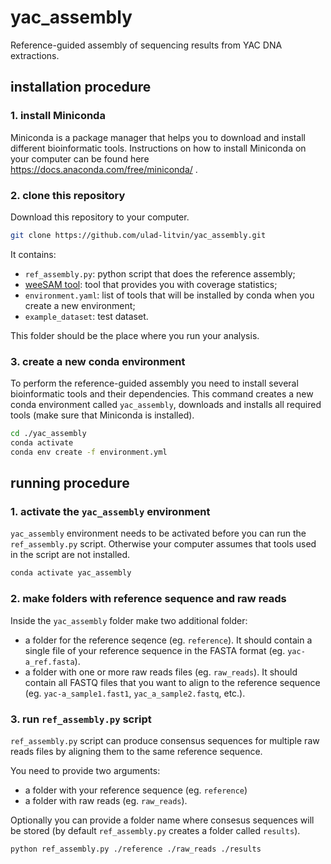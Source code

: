 # yac_assembly
Reference-guided assembly of sequencing results from YAC DNA extractions.

## installation procedure

### 1. install Miniconda

Miniconda is a package manager that helps you to download and install different bioinformatic tools.
Instructions on how to install Miniconda on your computer can be found here https://docs.anaconda.com/free/miniconda/ .

### 2. clone this repository

Download this repository to your computer.

```bash
git clone https://github.com/ulad-litvin/yac_assembly.git
```

It contains:
- `ref_assembly.py`: python script that does the reference assembly;
- [weeSAM tool](https://github.com/centre-for-virus-research/weeSAM): tool that provides you with coverage statistics;
- `environment.yaml`: list of tools that will be installed by conda when you create a new environment;
- `example_dataset`: test dataset.

This folder should be the place where you run your analysis.

### 3. create a new conda environment

To perform the reference-guided assembly you need to install several bioinformatic tools and their dependencies.
This command creates a new conda environment called `yac_assembly`, downloads and installs all required tools (make sure that Miniconda is installed).

```bash
cd ./yac_assembly
conda activate
conda env create -f environment.yml
```

## running procedure

### 1. activate the `yac_assembly` environment

`yac_assembly` environment needs to be activated before you can run the `ref_assembly.py` script.
Otherwise your computer assumes that tools used in the script are not installed.

```bash
conda activate yac_assembly
```

### 2. make folders with reference sequence and raw reads

Inside the `yac_assembly` folder make two additional folder:
- a folder for the reference seqence (eg. `reference`). It should contain a single file of your reference sequence in the FASTA format (eg. `yac-a_ref.fasta`).
- a folder with one or more raw reads files (eg. `raw_reads`). It should contain all FASTQ files that you want to align to the reference sequence (eg. `yac-a_sample1.fast1`, `yac_a_sample2.fastq`, etc.).

### 3. run `ref_assembly.py` script

`ref_assembly.py` script can produce consensus sequences for multiple raw reads files by aligning them to the same reference sequence.

You need to provide two arguments:
- a folder with your reference sequence (eg. `reference`)
- a folder with raw reads (eg. `raw_reads`).

Optionally you can provide a folder name where consesus sequences will be stored (by default `ref_assembly.py` creates a folder called `results`).

```bash
python ref_assembly.py ./reference ./raw_reads ./results
```
